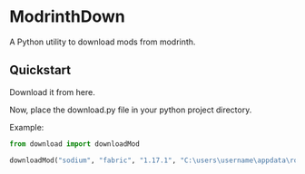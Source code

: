 # ModrinthDown
A Python utility to download mods from modrinth. 

## Quickstart
Download it from here.

Now, place the download.py file in your python project directory.

Example:
```python
from download import downloadMod

downloadMod("sodium", "fabric", "1.17.1", "C:\users\username\appdata\roaming\.minecraft"
```
